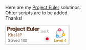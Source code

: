 Here are my [Project Euler](https://projecteuler.net/about) solutinos.  
Ohter scripts are to be added.  
Thanks!  

![asof 02/Apr/2024](figures/KhaiJP.png)
